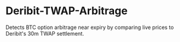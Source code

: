# Deribit-TWAP-Arbitrage
Detects BTC option arbitrage near expiry by comparing live prices to Deribit's 30m TWAP settlement.
